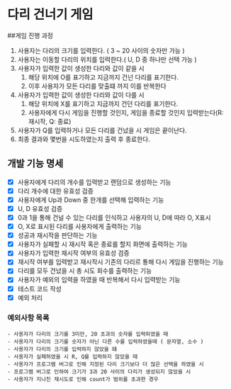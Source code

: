 # 다리 건너기 게임
##게임 진행 과정
1. 사용자는 다리의 크기를 입력한다. ( 3 ~ 20 사이의 숫자만 가능 )
2. 사용자는 이동할 다리의 위치를 입력한다.( U, D 중 하나만 선택 가능 )
3. 사용자가 입력한 값이 생성한 다리와 값이 같을 시
   1. 해당 위치에 O를 표기하고 지금까지 건넌 다리를 표기한다. 
   2. 이후 사용자가 모든 다리를 맞출떄 까지 이를 반복한다
4. 사용자가 입력한 값이 생성한 다리와 값이 다를 시
   1. 해당 위치에 X를 표기하고 지금까지 건던 다리를 표기한다.
   2. 사용자에게 다시 게임을 진행할 것인지, 게임을 종료할 것인지 입력받는다(R: 재시작, Q: 종료)
5. 사용자가 Q를 입력하거나 모든 다리를 건넜을 시 게임은 끝이난다.
6. 최종 결과와 몇번을 시도하였는지 출력 후 종료한다.

## 개발 기능 명세
- [x] 사용자에게 다리의 개수를 입력받고 랜덤으로 생성하는 기능
- [x] 다리 개수에 대한 유효성 검증
- [x] 사용자에게 Up과 Down 중 한개를 선택해 입력하는 기능
- [x] U, D 유효성 검증
- [x] 0과 1을 통해 건널 수 있는 다리를 인식하고 사용자의 U, D에 따라 O, X표시
- [x] O, X로 표시된 다리를 사용자에게 출력하는 기능
- [x] 성공과 재시작을 판단하는 기능
- [x] 사용자가 실패할 시 재시작 혹은 종료를 할지 화면에 출력하는 기능
- [x] 사용자가 입력한 재시작 여부의 유효성 검증
- [x] 재시작 여부를 입력받고 재시작시 기존의 다리르 통해 다시 게임을 진행하는 기능
- [x] 다리를 모두 건넜을 시 총 시도 회수를 출력하는 기능
- [x] 사용자가 예외의 입력을 하였을 때 반복해서 다시 입력받는 기능
- [x] 테스트 코드 작성
- [x] 예외 처리

###  예외사항 목록
 ```
 - 사용자가 다리의 크기를 3미만, 20 초과의 숫자를 입력하였을 때
 - 사용자가 다리의 크기를 숫자가 아닌 다른 수를 입력하였을때 ( 문자열, 소수 )
 - 사용자가 다리의 크기를 입력하지 않았을 떄
 - 사용자가 실패하였을 시 R, Q를 입력하지 않았을 때
 - 사용자가 프로그램 버그로 인해 지정된 다리 크기보다 더 많은 선택을 하였을 시
 - 프로그램 버그로 인하여 크기가 3과 20 사이의 다리가 생성되지 않았을 시
 - 사용자가 지나친 재시도로 인해 count가 범위를 초과한 경우
 ```